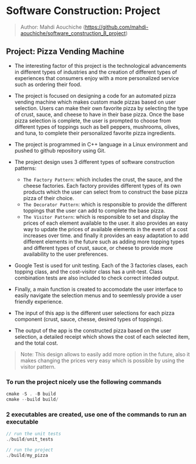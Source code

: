 # Software Construction: Project

> Author: Mahdi Aouchiche (<https://github.com/mahdi-aouchiche/software_construction_8_project>)

## Project: Pizza Vending Machine

* The interesting factor of this project is the technological advancements in different types of industries and the creation of different types of experiences that consumers enjoy with a more personalized service such as ordering their food.

* The project is focused on designing a code for an automated pizza vending machine which makes custom made pizzas based on user selection.
Users can make their own favorite pizza by selecting the type of crust, sauce, and cheese to have in their base pizza.
Once the base pizza selection is complete, the user is prompted to choose from different types of toppings such as bell peppers, mushrooms, olives, and tuna, to complete their personalized favorite pizza ingredients.

* The project is programmed in C++ language in a Linux environment and pushed to github repository using Git.

* The project design uses 3 different types of software construction patterns:
  * `The Factory Pattern`: which includes the crust, the sauce, and the cheese factories. Each factory provides different types of its own products which the user can select from to construct the base pizza pizza of their choice.
  * `The Decorator Pattern`: which is responsible to provide the different toppings that the user can add to complete the base pizza.
  * `The Visitor Pattern`: which is responsible to set and display the prices of each element available to the user. it also provides an easy way to update the prices of available elements in the event of a cost increases over time. and finally it provides an easy adaptation to add different elements in the future such as adding more topping types and different types of crust, sauce, or cheese to provide more availability to the user preferences.

* Google Test is used for unit testing. Each of the 3 factories clases, each topping class, and the cost-visitor class has a unit-test. Class combination tests are also included to check correct inteded output.

* Finally, a main function is created to accomodate the user interface to easily navigate the selection menus and to seemlessly provide a user friendly experience.

* The input of this app is the different user selections for each pizza component (crust, sauce, chesse, desired types of toppings).
* The output of the app is the constructed pizza based on the user selection, a detailed receipt which shows the cost of each selected item, and the total cost.

> Note: This design allows to easily add more option in the future, also it makes changing the prices very easy which is possible by using the visitor pattern.

### To run the project nicely use the following commands

```c++
cmake -S . -B build
cmake --build build/ 
```

### 2 executables are created, use one of the commands to run an executable

```c++
// run the unit tests
./build/unit_tests

// run the project
./build/my_pizza
```
